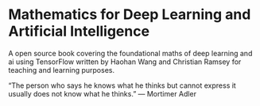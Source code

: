 # Mathematics for Deep Learning and Artificial Intelligence
A open source book covering the foundational maths of deep learning and ai using TensorFlow
written by Haohan Wang and Christian Ramsey for teaching and learning purposes. 

“The person who says he knows what he thinks but cannot express it usually does not know what he thinks.”
— Mortimer Adler

[image-1]:	https://66.media.tumblr.com/74aa26e98a8a815a4d29472bc0049419/tumblr_inline_ph0verhZgD1sxa6gj_1280.png "Mathematics for Deep Learning and Artificial Intelligence"
